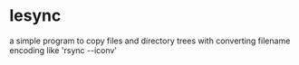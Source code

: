 # lesync
a simple program to copy files and directory trees with converting filename encoding like 'rsync --iconv'

